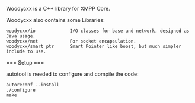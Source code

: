 Woodycxx is a C++ library for XMPP Core.


Woodycxx also contains some Libraries:

    woodycxx/io             I/O classes for base and network, designed as Java usage.
    woodycxx/net            For socket encapsulation.
    woodycxx/smart_ptr      Smart Pointer like boost, but much simpler include to use.



=== Setup ===


autotool is needed to configure and compile the code:

    autoreconf --install
    ./configure
    make

